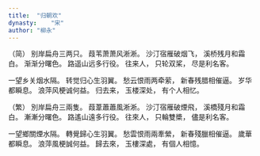 ```yaml
---
title:  "归朝欢"
dynasty:    "宋"
author: "柳永"
---
```

（简）
别岸扁舟三两只。
葭苇萧萧风淅淅。
沙汀宿雁破烟飞，
溪桥残月和霜白。
渐渐分曙色。
路遥山远多行役。
往来人，
只轮双桨，
尽是利名客。

一望乡关烟水隔。
转觉归心生羽翼。
愁云恨雨两牵萦，
新春残腊相催逼。
岁华都瞬息。
浪萍风梗诚何益。
归去来，
玉楼深处，
有个人相忆。

（繁）
別岸扁舟三兩隻。
葭葦蕭蕭風淅淅。
沙汀宿雁破煙飛，
溪橋殘月和霜白。
漸漸分曙色。
路遙山遠多行役。
往來人，
只輪雙槳，
儘是利名客。

一望鄉關煙水隔。
轉覺歸心生羽翼。
愁雲恨雨兩牽縈，
新春殘臘相催逼。
歲華都瞬息。
浪萍風梗誠何益。
歸去來，
玉樓深處，
有個人相憶。